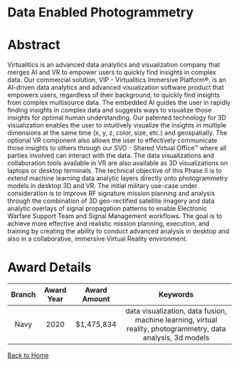 
Data Enabled Photogrammetry
===========================

# Abstract


Virtualitics is an advanced data analytics and visualization company that merges AI and VR to empower users to quickly find insights in complex data. Our commercial solution, VIP - Virtualitics Immersive Platform®, is an AI-driven data analytics and advanced visualization software product that empowers users, regardless of their background, to quickly find insights from complex multisource data. The embedded AI guides the user in rapidly finding insights in complex data and suggests ways to visualize those insights for optimal human understanding. Our patented technology for 3D visualization enables the user to intuitively visualize the insights in multiple dimensions at the same time (x, y, z, color, size, etc.) and geospatially. The optional VR component also allows the user to effectively communicate those insights to others through our SVO - Shared Virtual Office™ where all parties involved can interact with the data. The data visualizations and collaboration tools available in VR are also available as 3D visualizations on laptops or desktop terminals. The technical objective of this Phase II is to extend machine learning data analytic layers directly onto photogrammetry models in desktop 3D and VR. The initial military use-case under consideration is to improve RF signature mission planning and analysis through the combination of 3D geo-rectified satellite imagery and data analytic overlays of signal propagation patterns to enable Electronic Warfare Support Team and Signal Management workflows. The goal is to achieve more effective and realistic mission planning, execution, and training by creating the ability to conduct advanced analysis in desktop and also in a collaborative, immersive Virtual Reality environment.  

# Award Details

|Branch|Award Year|Award Amount|Keywords|
| :---: | :---: | :---: | :---: |
|Navy|2020|$1,475,834|data visualization, data fusion, machine learning, virtual reality, photogrammetry, data analysis, 3d models|
  
  


[Back to Home](https://github.com/chrischow/dod_sbir_awards/JH/#2133)